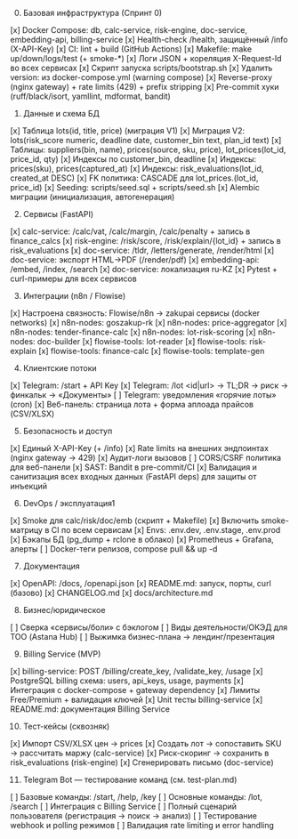 0. Базовая инфраструктура (Спринт 0)

\[x\] Docker Compose: db, calc-service, risk-engine, doc-service, embedding-api, billing-service
\[x\] Health-check /health, защищённый /info (X-API-Key)
\[x\] CI: lint + build (GitHub Actions)
\[x\] Makefile: make up/down/logs/test (+ smoke-\*)
\[x\] Логи JSON + кореляция X-Request-Id во всех сервисах
\[x\] Скрипт запуска scripts/bootstrap.sh
\[x\] Удалить version: из docker-compose.yml (warning compose)
\[x\] Reverse-proxy (nginx gateway) + rate limits (429) + prefix stripping
\[x\] Pre-commit хуки (ruff/black/isort, yamllint, mdformat, bandit)

1. Данные и схема БД

\[x\] Таблица lots(id, title, price) (миграция V1)
\[x\] Миграция V2: lots(risk_score numeric, deadline date, customer_bin text, plan_id text)
\[x\] Таблицы: suppliers(bin, name), prices(source, sku, price), lot_prices(lot_id, price_id, qty)
\[x\] Индексы по customer_bin, deadline
\[x\] Индексы: prices(sku), prices(captured_at)
\[x\] Индексы: risk_evaluations(lot_id, created_at DESC)
\[x\] FK политика: CASCADE для lot_prices.(lot_id, price_id)
\[x\] Seeding: scripts/seed.sql + scripts/seed.sh
\[x\] Alembic миграции (инициализация, автогенерация)

2. Сервисы (FastAPI)

\[x\] calc-service: /calc/vat, /calc/margin, /calc/penalty + запись в finance_calcs
\[x\] risk-engine: /risk/score, /risk/explain/{lot_id} + запись в risk_evaluations
\[x\] doc-service: /tldr, /letters/generate, /render/html
\[x\] doc-service: экспорт HTML→PDF (/render/pdf)
\[x\] embedding-api: /embed, /index, /search
\[x\] doc-service: локализация ru-KZ
\[x\] Pytest + curl-примеры для всех сервисов

3. Интеграции (n8n / Flowise)

\[x\] Настроена связность: Flowise/n8n → zakupai сервисы (docker networks)
\[x\] n8n-nodes: goszakup-rk
\[x\] n8n-nodes: price-aggregator
\[x\] n8n-nodes: tender-finance-calc
\[x\] n8n-nodes: lot-risk-scoring
\[x\] n8n-nodes: doc-builder
\[x\] flowise-tools: lot-reader
\[x\] flowise-tools: risk-explain
\[x\] flowise-tools: finance-calc
\[x\] flowise-tools: template-gen

4. Клиентские потоки

\[x\] Telegram: /start + API Key
\[x\] Telegram: /lot \<id|url> → TL;DR → риск → финкальк → «Документы»
\[ \] Telegram: уведомления «горячие лоты» (cron)
\[x\] Веб-панель: страница лота + форма аплоада прайсов (CSV/XLSX)

5. Безопасность и доступ

\[x\] Единый X-API-Key (+ /info)
\[x\] Rate limits на внешних эндпоинтах (nginx gateway → 429)
\[x\] Аудит-логи вызовов
\[ \] CORS/CSRF политика для веб-панели
\[x\] SAST: Bandit в pre-commit/CI
\[x\] Валидация и санитизация всех входных данных (FastAPI deps) для защиты от инъекций

6. DevOps / эксплуатация1

\[x\] Smoke для calc/risk/doc/emb (скрипт + Makefile)
\[x\] Включить smoke-матрицу в CI по всем сервисам
\[x\] Envs: .env.dev, .env.stage, .env.prod
\[x\] Бэкапы БД (pg_dump + rclone в облако)
\[x\] Prometheus + Grafana, алерты
\[ \] Docker-теги релизов, compose pull && up -d

7. Документация

\[x\] OpenAPI: /docs, /openapi.json
\[x\] README.md: запуск, порты, curl (базово)
\[x\] CHANGELOG.md
\[x\] docs/architecture.md

8. Бизнес/юридическое

\[ \] Сверка «сервисы/боли» с бэклогом
\[ \] Виды деятельности/ОКЭД для ТОО (Astana Hub)
\[ \] Выжимка бизнес-плана → лендинг/презентация

9. Billing Service (MVP)

\[x\] billing-service: POST /billing/create_key, /validate_key, /usage
\[x\] PostgreSQL billing схема: users, api_keys, usage, payments
\[x\] Интеграция с docker-compose + gateway dependency
\[x\] Лимиты Free/Premium + валидация ключей
\[x\] Unit тесты billing-service
\[x\] README.md: документация Billing Service

10. Тест-кейсы (сквозняк)

\[x\] Импорт CSV/XLSX цен → prices
\[x\] Создать лот → сопоставить SKU → рассчитать маржу (calc-service)
\[x\] Риск-скоринг → сохранить в risk_evaluations (risk-engine)
\[x\] Сгенерировать письмо (doc-service)

11. Telegram Bot — тестирование команд (см. test-plan.md)

\[ \] Базовые команды: /start, /help, /key
\[ \] Основные команды: /lot, /search
\[ \] Интеграция с Billing Service
\[ \] Полный сценарий пользователя (регистрация → поиск → анализ)
\[ \] Тестирование webhook и polling режимов
\[ \] Валидация rate limiting и error handling
